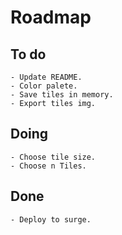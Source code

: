 # Roadmap

## To do
    - Update README.
    - Color palete.    
    - Save tiles in memory.
    - Export tiles img.

## Doing
    - Choose tile size.
    - Choose n Tiles.

## Done
    - Deploy to surge.
